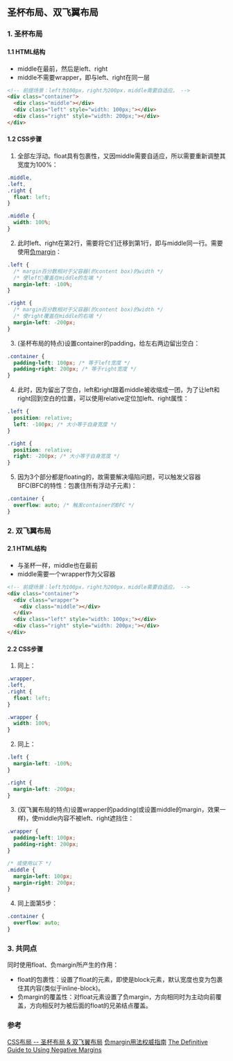 ## 圣杯布局、双飞翼布局

### 1. 圣杯布局

#### 1.1 HTML结构
- middle在最前，然后是left、right
- middle不需要wrapper，即与left、right在同一层
```html
<!-- 前提场景：left为100px，right为200px，middle需要自适应。 -->
<div class="container">
  <div class="middle"></div>
  <div class="left" style="width: 100px;"></div>
  <div class="right" style="width: 200px;"></div>
</div>
```

#### 1.2 CSS步骤
1. 全部左浮动。float具有包裹性，又因middle需要自适应，所以需要重新调整其宽度为100%：
```css
.middle,
.left,
.right {
  float: left;
}

.middle {
  width: 100%;
}
```

2. 此时left、right在第2行，需要将它们迁移到第1行，即与middle同一行。需要使用<u>负margin</u>：
```css
.left {
  /* margin百分数相对于父容器(的content box)的width */
  /* 使left覆盖在middle的左端 */
  margin-left: -100%;
}

.right {
  /* margin百分数相对于父容器(的content box)的width */
  /* 使right覆盖在middle的右端 */
  margin-left: -200px;
}
```

3. (圣杯布局的特点)设置container的padding，给左右两边留出空白：
```css
.container {
  padding-left: 100px; /* 等于left宽度 */
  padding-right: 200px; /* 等于right宽度 */
}
```

4. 此时，因为留出了空白，left和right跟着middle被收缩成一团，为了让left和right回到空白的位置，可以使用relative定位加left、right属性：
```css
.left {
  position: relative;
  left: -100px; /* 大小等于自身宽度 */
}

.right {
  position: relative;
  right: -200px; /* 大小等于自身宽度 */
}
```

5. 因为3个部分都是floating的，故需要解决塌陷问题，可以触发父容器BFC(BFC的特性：包裹住所有浮动子元素)：
```css
.container {
  overflow: auto; /* 触发container的BFC */
}
```

### 2. 双飞翼布局

#### 2.1 HTML结构
- 与圣杯一样，middle也在最前
- middle需要一个wrapper作为父容器
```html
<!-- 前提场景：left为100px，right为200px，middle需要自适应。 -->
<div class="container">
  <div class="wrapper">
    <div class="middle"></div>
  </div>
  <div class="left" style="width: 100px;"></div>
  <div class="right" style="width: 200px;"></div>
</div>
```

#### 2.2 CSS步骤

1. 同上：
```css
.wrapper,
.left,
.right {
  float: left;
}

.wrapper {
  width: 100%;
}
```

2. 同上：
```css
.left {
  margin-left: -100%;
}

.right {
  margin-left: -200px;
}
```

3. (双飞翼布局的特点)设置wrapper的padding(或设置middle的margin，效果一样)，使middle内容不被left、right遮挡住：
```css
.wrapper {
  padding-left: 100px;
  padding-right: 200px;
}

/* 或使用以下 */
.middle {
  margin-left: 100px;
  margin-right: 200px;
}
```

4. 同上面第5步：
```css
.container {
  overflow: auto;
}
```

### 3. 共同点

同时使用float、负margin所产生的作用：
- float的包裹性：设置了float的元素，即使是block元素，默认宽度也变为包裹住其内容(类似于inline-block)。
- 负margin的覆盖性：对float元素设置了负margin，方向相同时为主动向前覆盖，方向相反时为被后面的float的兄弟结点覆盖。


### 参考
[CSS布局 -- 圣杯布局 & 双飞翼布局](http://www.cnblogs.com/imwtr/p/4441741.html)
[负margin用法权威指南](https://www.w3cplus.com/css/the-definitive-guide-to-using-negative-margins.html)
[The Definitive Guide to Using Negative Margins](https://www.smashingmagazine.com/2009/07/the-definitive-guide-to-using-negative-margins/)
